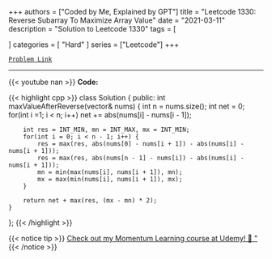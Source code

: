
+++
authors = ["Coded by Me, Explained by GPT"]
title = "Leetcode 1330: Reverse Subarray To Maximize Array Value"
date = "2021-03-11"
description = "Solution to Leetcode 1330"
tags = [
    
]
categories = [
    "Hard"
]
series = ["Leetcode"]
+++



[`Problem Link`](https://leetcode.com/problems/reverse-subarray-to-maximize-array-value/description/)

---
{{< youtube nan >}}
**Code:**

{{< highlight cpp >}}
class Solution {
public:
    int maxValueAfterReverse(vector<int>& nums) {
        int n = nums.size();
        int net = 0;
        for(int i =1; i < n; i++)
            net += abs(nums[i] - nums[i - 1]);
        
        int res = INT_MIN, mn = INT_MAX, mx = INT_MIN;
        for(int i = 0; i < n - 1; i++) {
            res = max(res, abs(nums[0] - nums[i + 1]) - abs(nums[i] - nums[i + 1]));
            res = max(res, abs(nums[n - 1] - nums[i]) - abs(nums[i] - nums[i + 1]));
            mn = min(max(nums[i], nums[i + 1]), mn);
            mx = max(min(nums[i], nums[i + 1]), mx);
        }
        
        return net + max(res, (mx - mn) * 2);
    }
};
{{< /highlight >}}



{{< notice tip >}}
[Check out my Momentum Learning course at Udemy! 🚀 "](https://www.udemy.com/course/blind-75-the-data-structures-and-algorithms-essentials/)
{{< /notice >}}

